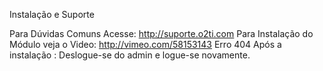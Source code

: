 Instalação e Suporte

Para Dúvidas Comuns Acesse: http://suporte.o2ti.com
Para Instalação do Módulo veja o Video: http://vimeo.com/58153143
Erro 404 Após a instalação : Deslogue-se do admin e logue-se novamente.

